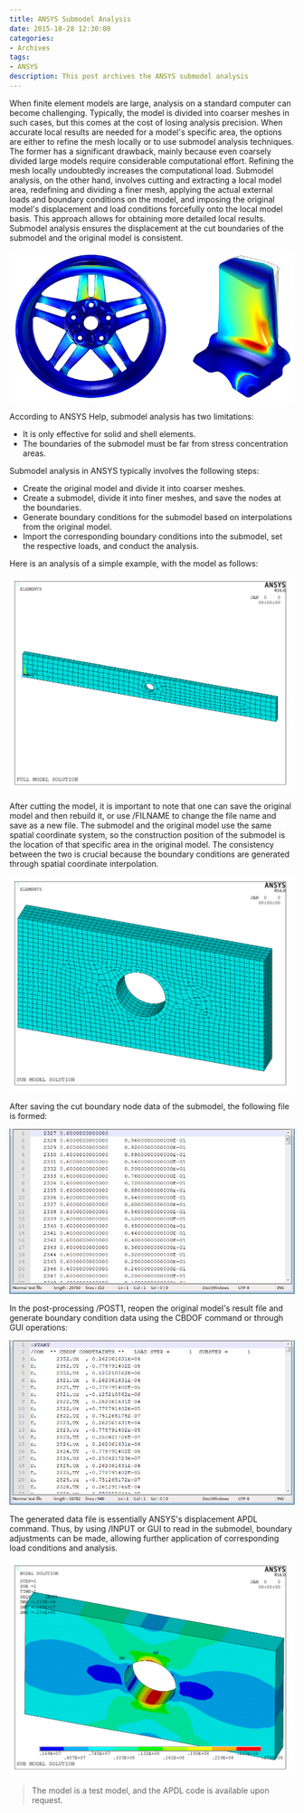 ```yaml
---
title: ANSYS Submodel Analysis
date: 2015-10-28 12:30:00
categories:
- Archives
tags:
- ANSYS
description: This post archives the ANSYS submodel analysis
---
```


When finite element models are large, analysis on a standard computer can become challenging. Typically, the model is divided into coarser meshes in such cases, but this comes at the cost of losing analysis precision. When accurate local results are needed for a model's specific area, the options are either to refine the mesh locally or to use submodel analysis techniques. The former has a significant drawback, mainly because even coarsely divided large models require considerable computational effort. Refining the mesh locally undoubtedly increases the computational load. Submodel analysis, on the other hand, involves cutting and extracting a local model area, redefining and dividing a finer mesh, applying the actual external loads and boundary conditions on the model, and imposing the original model's displacement and load conditions forcefully onto the local model basis. This approach allows for obtaining more detailed local results. Submodel analysis ensures the displacement at the cut boundaries of the submodel and the original model is consistent.

<!-- more -->
![Image](../uploads/imgs/2015/Global-and-Submodel-of-Wheel-Rim-Stress-Analysis.png)

According to ANSYS Help, submodel analysis has two limitations:

* It is only effective for solid and shell elements.
* The boundaries of the submodel must be far from stress concentration areas.

Submodel analysis in ANSYS typically involves the following steps:

* Create the original model and divide it into coarser meshes.
* Create a submodel, divide it into finer meshes, and save the nodes at the boundaries.
* Generate boundary conditions for the submodel based on interpolations from the original model.
* Import the corresponding boundary conditions into the submodel, set the respective loads, and conduct the analysis.

Here is an analysis of a simple example, with the model as follows:

![Original model](../uploads/imgs/2015/Global-and-Submodel-of-Wheel-Rim-Stress-Analysis1.png)

After cutting the model, it is important to note that one can save the original model and then rebuild it, or use /FILNAME to change the file name and save as a new file. The submodel and the original model use the same spatial coordinate system, so the construction position of the submodel is the location of that specific area in the original model. The consistency between the two is crucial because the boundary conditions are generated through spatial coordinate interpolation.

![Submodel](../uploads/imgs/2015/Global-and-Submodel-of-Wheel-Rim-Stress-Analysis2.png)

After saving the cut boundary node data of the submodel, the following file is formed:

![Boundary node data](../uploads/imgs/2015/Global-and-Submodel-of-Wheel-Rim-Stress-Analysis3.png)

In the post-processing /POST1, reopen the original model's result file and generate boundary condition data using the CBDOF command or through GUI operations:

![Boundary condition data](../uploads/imgs/2015/Global-and-Submodel-of-Wheel-Rim-Stress-Analysis4.png)

The generated data file is essentially ANSYS's displacement APDL command. Thus, by using /INPUT or GUI to read in the submodel, boundary adjustments can be made, allowing further application of corresponding load conditions and analysis.

![Final submodel result](../uploads/imgs/2015/Global-and-Submodel-of-Wheel-Rim-Stress-Analysis5.png)

> The model is a test model, and the APDL code is available upon request.